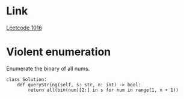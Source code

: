 # Link
[Leetcode 1016](https://leetcode.cn/problems/binary-string-with-substrings-representing-1-to-n/)

# Violent enumeration
Enumerate the binary of all nums.
```python3
class Solution:
    def queryString(self, s: str, n: int) -> bool:
        return all(bin(num)[2:] in s for num in range(1, n + 1))
```